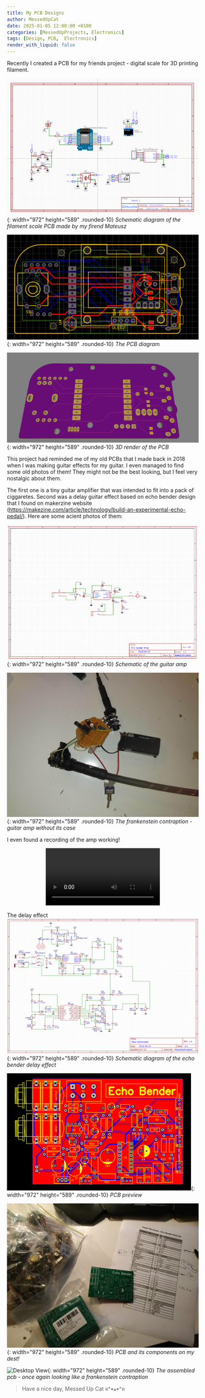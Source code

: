 ```yaml
---
title: My PCB Designs
author: MessedUpCat
date: 2025-01-05 12:00:00 +0100
categories: [MessedUpProjects, Electronics]
tags: [Design, PCB,  Electronics]
render_with_liquid: false
---
```


Recently I created a PCB for my friends project - digital scale for 3D printing filament. 



![Desktop View](/assets/2025-01-05-My-PCB-Designs/schemat_%20waga.png){: width="972" height="589" .rounded-10}
_Schematic diagram of the filament scale PCB made by my firend Mateusz_

![Desktop View](/assets/2025-01-05-My-PCB-Designs/PCB-waga.png){: width="972" height="589" .rounded-10}
_The PCB diagram_

![Desktop View](/assets/2025-01-05-My-PCB-Designs/PCB-waga-3d.png){: width="972" height="589" .rounded-10}
_3D render of the PCB_

This project had reminded me of my old PCBs that I made back in 2018 when I was making guitar effects for my guitar. I even managed to find some old photos of them! They might not be the best looking, but I feel very nostalgic about them. 

The first one is a tiny guitar amplifier that was intended to fit into a pack of ciggaretes. Second was a delay guitar effect based on echo bender design that I found on makerzine website (https://makezine.com/article/technology/build-an-experimental-echo-pedal/). 
Here are some acient photos of them: 

![Desktop View](/assets/2025-01-05-My-PCB-Designs/Mini%20Guitar%20Amp.png){: width="972" height="589" .rounded-10}
_Schematic of the guitar amp_

![Desktop View](/assets/2025-01-05-My-PCB-Designs/min_Guitar_amp.jpg){: width="972" height="589" .rounded-10}
_The frankenstein contraption - guitar amp without its case_



I even found a recording of the amp working!

<center>
<video  controls>
    <source src="Mini_amp_working.mov" type="video/mp4">
</video>
</center>


The delay effect
![Desktop View](/assets/2025-01-05-My-PCB-Designs/echo_bender-schemat.png){: width="972" height="589" .rounded-10}
_Schematic diagram of the echo bender delay effect_

![Desktop View](/assets/2025-01-05-My-PCB-Designs/Echo-benderPCB.png){: width="972" height="589" .rounded-10}
_PCB preview_

![Desktop View](/assets/2025-01-05-My-PCB-Designs/Echo_bender.jpg){: width="972" height="589" .rounded-10}
_PCB and its components on my dest!_

![Desktop View](/assets/2025-01-05-My-PCB-Designs/Echo_bender_assembled.jpg){: width="972" height="589" .rounded-10}
_The assembled pcb - once again looking like a frankenstein contraption_


> Have a nice day, Messed Up Cat ฅ^•ﻌ•^ฅ
